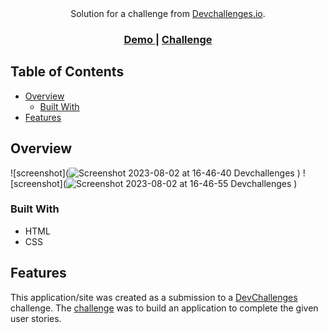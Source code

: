 <div align="center">
   Solution for a challenge from  <a href="http://devchallenges.io" target="_blank">Devchallenges.io</a>.
</div>

<div align="center">
  <h3>
    <a href="https://{your-demo-link.your-domain}">
      Demo
    </a>
    <span> | </span>
    <a href="https://devchallenges.io/challenges/wBunSb7FPrIepJZAg0sY">
      Challenge
    </a>
  </h3>
</div>

## Table of Contents

- [Overview](#overview)
  - [Built With](#built-with)
- [Features](#features)

## Overview

![screenshot](![Screenshot 2023-08-02 at 16-46-40 Devchallenges](https://github.com/dominik-bogusz/404_Not_Found/assets/47494336/02d7df16-41ad-42e9-9a85-88e927e2e22d)
)
![screenshot](![Screenshot 2023-08-02 at 16-46-55 Devchallenges](https://github.com/dominik-bogusz/404_Not_Found/assets/47494336/972ea70f-cc54-44b1-b9e8-dbd1987a394d)
)

### Built With

- HTML
- CSS

## Features

This application/site was created as a submission to a [DevChallenges](https://devchallenges.io/challenges) challenge. The [challenge](https://devchallenges.io/challenges/wBunSb7FPrIepJZAg0sY) was to build an application to complete the given user stories.
